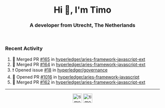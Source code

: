 <h1 align="center">Hi 👋, I'm Timo</h1>
<h3 align="center">A developer from Utrecht, The Netherlands</h3>
<br/>
<!-- https://github.com/rahuldkjain/github-profile-readme-generator --!>

<!--  <p align="left"><img src="https://github-readme-stats.vercel.app/api?username=timoglastra&show_icons=true&count_private=true&" alt="timoglastra" /></p> --!>

<!--
Github language stats
<p align="left"><img src="https://github-readme-stats.vercel.app/api/top-langs/?username=timoglastra&layout=compact" alt="timoglastra" /><p>
-->

<!-- Codestats language stats -->
<!-- <p align="left"><img src="https://codestats-readme.vercel.app/api/top-langs/?username=timoglastra&layout=compact&language_count=12" alt="timoglastra" /><p>    --!>
  
<h3>Recent Activity</h3>

<!--START_SECTION:activity-->
1. 🎉 Merged PR [#165](https://github.com/hyperledger/aries-framework-javascript-ext/pull/165) in [hyperledger/aries-framework-javascript-ext](https://github.com/hyperledger/aries-framework-javascript-ext)
2. 🎉 Merged PR [#164](https://github.com/hyperledger/aries-framework-javascript-ext/pull/164) in [hyperledger/aries-framework-javascript-ext](https://github.com/hyperledger/aries-framework-javascript-ext)
3. ❗️ Opened issue [#18](https://github.com/hyperledger/governance/issues/18) in [hyperledger/governance](https://github.com/hyperledger/governance)
4. 💪 Opened PR [#1016](https://github.com/hyperledger/aries-framework-javascript/pull/1016) in [hyperledger/aries-framework-javascript](https://github.com/hyperledger/aries-framework-javascript)
5. 🎉 Merged PR [#162](https://github.com/hyperledger/aries-framework-javascript-ext/pull/162) in [hyperledger/aries-framework-javascript-ext](https://github.com/hyperledger/aries-framework-javascript-ext)
<!--END_SECTION:activity-->

---

<p align="center">
<a href="https://twitter.com/timoglastra" target="blank"><img align="center" src="https://cdn.jsdelivr.net/npm/simple-icons@3.0.1/icons/twitter.svg" alt="timoglastra" height="30" width="30" /></a>
<a href="https://linkedin.com/in/timoglastra" target="blank"><img align="center" src="https://cdn.jsdelivr.net/npm/simple-icons@3.0.1/icons/linkedin.svg" alt="timoglastra" height="30" width="30" /></a>
</p>



